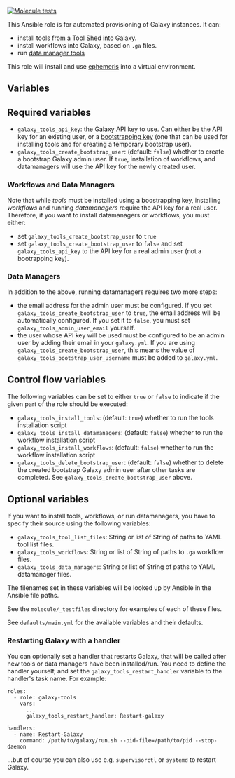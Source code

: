 [![Molecule tests](https://github.com/dometto/ansible-galaxy-tools/actions/workflows/molecule.yml/badge.svg)](https://github.com/dometto/ansible-galaxy-tools/actions/workflows/molecule.yml)

This Ansible role is for automated provisioning of Galaxy instances. It can:

* install tools from a Tool Shed into Galaxy.
* install workflows into Galaxy, based on `.ga` files.
* run [data manager tools](https://galaxyproject.org/admin/tools/data-managers/)

This role will install and use [ephemeris](https://github.com/galaxyproject/ephemeris) into a virtual environment.

Variables
---------

## Required variables ##

- `galaxy_tools_api_key`: the Galaxy API key to use. Can either be the API key for an existing user, or a [bootstrapping key](https://docs.galaxyproject.org/en/release_23.2/admin/config.html#bootstrap-admin-api-key) (one that can be used for installing tools and for creating a temporary bootstrap user).
- `galaxy_tools_create_bootstrap_user`: (default: `false`) whether to
  create a bootstrap Galaxy admin user. If `true`, installation of workflows, and datamanagers will use the API key for the newly created user.

### Workflows and Data Managers

Note that while *tools* must be installed using a boostrapping key, installing *workflows* and running *datamanagers* require the API key for a real user. Therefore, if you want to install datamanagers or workflows, you must either:

- set `galaxy_tools_create_bootstrap_user` to `true`
- set `galaxy_tools_create_bootstrap_user` to `false` and set `galaxy_tools_api_key` to the API key for a real admin user (not a bootrapping key).

### Data Managers

In addition to the above, running datamanagers requires two more steps:

- the email address for the admin user must be configured. If you set `galaxy_tools_create_bootstrap_user` to `true`, the email address will be automatically configured. If you set it to `false`, you must set `galaxy_tools_admin_user_email` yourself.
- the user whose API key will be used must be configured to be an admin user by adding their email in your `galaxy.yml`. If you are using `galaxy_tools_create_bootstrap_user`, this means the value of `galaxy_tools_bootstrap_user_username` must be added to `galaxy.yml`.

## Control flow variables ##
The following variables can be set to either `true` or `false` to indicate if the
given part of the role should be executed:

 - `galaxy_tools_install_tools`: (default: `true`) whether to run the
   tools installation script
 - `galaxy_tools_install_datamanagers`: (default: `false`) whether to run the
   workflow installation script
 - `galaxy_tools_install_workflows`: (default: `false`) whether to run the
   workflow installation script
 - `galaxy_tools_delete_bootstrap_user`: (default: `false`) whether to
   delete the created bootstrap Galaxy admin user after other tasks are completed. See `galaxy_tools_create_bootstrap_user` above.

## Optional variables

If you want to install tools, workflows, or run datamanagers, you have to specify their source using the following variables:

- `galaxy_tools_tool_list_files`: String or list of String of paths to YAML tool list files.
- `galaxy_tools_workflows`: String or list of String of paths to `.ga` workflow files.
- `galaxy_tools_data_managers`: String or list of String of paths to YAML datamanager files.

The filenames set in these variables will be looked up by Ansible in the Ansible file paths.

See the `molecule/_testfiles` directory for examples of each of these files.

See `defaults/main.yml` for the available variables and their defaults.

### Restarting Galaxy with a handler

You can optionally set a handler that restarts Galaxy, that will be called after new tools or data managers have been installed/run. You need to define the handler yourself, and set the `galaxy_tools_restart_handler` variable to the handler's task name. For example:

```
roles:
  - role: galaxy-tools
    vars:
      ...
      galaxy_tools_restart_handler: Restart-galaxy

handlers:
  - name: Restart-Galaxy
    command: /path/to/galaxy/run.sh --pid-file=/path/to/pid --stop-daemon
```

...but of course you can also use e.g. `supervisorctl` or `systemd` to restart Galaxy.
